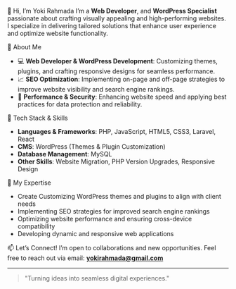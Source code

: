 👋 Hi, I’m Yoki Rahmada
I’m a **Web Developer**, and **WordPress Specialist** passionate about crafting visually appealing and high-performing websites. I specialize in delivering tailored solutions that enhance user experience and optimize website functionality.

🚀 About Me
- 💻 **Web Developer & WordPress Development**: Customizing themes, plugins, and crafting responsive designs for seamless performance.
- 📈 **SEO Optimization**: Implementing on-page and off-page strategies to improve website visibility and search engine rankings.
- 🔐 **Performance & Security**: Enhancing website speed and applying best practices for data protection and reliability.

🔧 Tech Stack & Skills
- **Languages & Frameworks**: PHP, JavaScript, HTML5, CSS3, Laravel, React
- **CMS**: WordPress (Themes & Plugin Customization)
- **Database Management**: MySQL
- **Other Skills**: Website Migration, PHP Version Upgrades, Responsive Design

📌 My Expertise
- Create Customizing WordPress themes and plugins to align with client needs
- Implementing SEO strategies for improved search engine rankings
- Optimizing website performance and ensuring cross-device compatibility
- Developing dynamic and responsive web applications

📫 Let’s Connect!
I’m open to collaborations and new opportunities. Feel free to reach out via email: **yokirahmada@gmail.com**

---

> "Turning ideas into seamless digital experiences."

